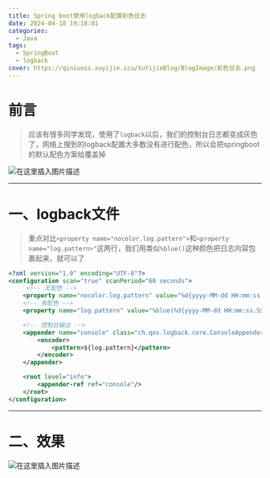 ```yaml
---
title: Spring boot使用logback配置彩色日志
date: 2024-04-18 19:18:01
categories:
  - Java
tags:
  - SpringBoot
  - logback
cover: https://qiniuoss.xuyijie.icu/XuYijieBlog/BlogImage/彩色日志.png
---
```


# 前言

> 应该有很多同学发现，使用了`logback`以后，我们的控制台日志都变成灰色了，网络上搜到的logback配置大多数没有进行配色，所以会把springboot的默认配色方案给覆盖掉

![在这里插入图片描述](https://qiniuoss.xuyijie.icu/XuYijieBlog/BlogImage/黑白日志.png)


---

# 一、logback文件

> 重点对比`<property name="nocolor.log.pattern">`和`<property name="log.pattern>"`这两行，我们用类似`%blue()`这种颜色把日志内容包裹起来，就可以了

```xml
<?xml version="1.0" encoding="UTF-8"?>
<configuration scan="true" scanPeriod="60 seconds">
	 <!-- 无配色 -->
	<property name="nocolor.log.pattern" value="%d{yyyy-MM-dd HH:mm:ss.SSS} %-5level [%thread] %logger{36} - [%M:%L] - %msg%n" />
    <!-- 有配色 -->
    <property name="log.pattern" value="%blue(%d{yyyy-MM-dd HH:mm:ss.SSS}) %highlight(%-5level) %magenta([%thread]) %cyan(%logger{36} - [%M:%L]) - %msg%n"/>

    <!-- 控制台输出 -->
    <appender name="console" class="ch.qos.logback.core.ConsoleAppender">
        <encoder>
            <pattern>${log.pattern}</pattern>
        </encoder>
    </appender>

    <root level="info">
        <appender-ref ref="console"/>
    </root>
</configuration>
```


---
# 二、效果

![在这里插入图片描述](https://qiniuoss.xuyijie.icu/XuYijieBlog/BlogImage/彩色日志.png)
